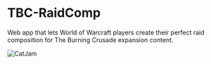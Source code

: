 # TBC-RaidComp
Web app that lets World of Warcraft players create their perfect raid composition for The Burning Crusade expansion content.

![CatJam](https://cdn.betterttv.net/emote/5f1b0186cf6d2144653d2970/3x)
